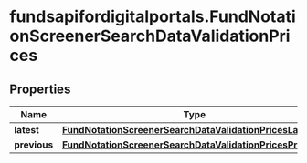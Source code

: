 # fundsapifordigitalportals.FundNotationScreenerSearchDataValidationPrices

## Properties

Name | Type | Description | Notes
------------ | ------------- | ------------- | -------------
**latest** | [**FundNotationScreenerSearchDataValidationPricesLatest**](FundNotationScreenerSearchDataValidationPricesLatest.md) |  | [optional] 
**previous** | [**FundNotationScreenerSearchDataValidationPricesPrevious**](FundNotationScreenerSearchDataValidationPricesPrevious.md) |  | [optional] 


